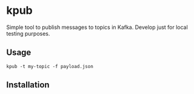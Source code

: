 # kpub

Simple tool to publish messages to topics in Kafka. Develop just for local testing purposes.

## Usage

```
kpub -t my-topic -f payload.json
```

## Installation

